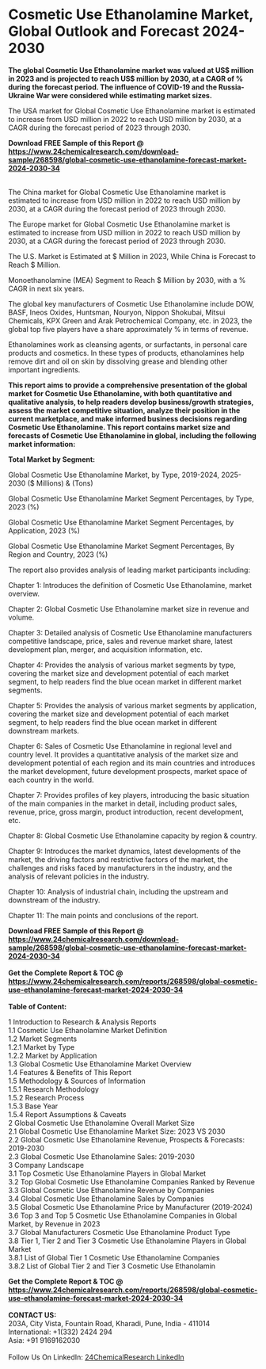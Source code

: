 <h1>Cosmetic Use Ethanolamine Market, Global Outlook and Forecast 2024-2030</h1><p><strong>The global Cosmetic Use Ethanolamine market was valued at US$ million in 2023 and is projected to reach US$ million by 2030, at a CAGR of % during the forecast period. The influence of COVID-19 and the Russia-Ukraine War were considered while estimating market sizes.</strong></p><p>
</p><p>The USA market for Global Cosmetic Use Ethanolamine market is estimated to increase from USD million in 2022 to reach USD million by 2030, at a CAGR during the forecast period of 2023 through 2030.</p><div><b>Download FREE Sample of this Report @ 
            <a href="https://www.24chemicalresearch.com/download-sample/268598/global-cosmetic-use-ethanolamine-forecast-market-2024-2030-34">
            https://www.24chemicalresearch.com/download-sample/268598/global-cosmetic-use-ethanolamine-forecast-market-2024-2030-34</a></b></div><br><p>
</p><p>The China market for Global Cosmetic Use Ethanolamine market is estimated to increase from USD million in 2022 to reach USD million by 2030, at a CAGR during the forecast period of 2023 through 2030.</p><p>
</p><p>The Europe market for Global Cosmetic Use Ethanolamine market is estimated to increase from USD million in 2022 to reach USD million by 2030, at a CAGR during the forecast period of 2023 through 2030.</p><p>
</p><p>The U.S. Market is Estimated at $ Million in 2023, While China is Forecast to Reach $ Million.</p><p>
Monoethanolamine (MEA) Segment to Reach $ Million by 2030, with a % CAGR in next six years.</p><p>
The global key manufacturers of Cosmetic Use Ethanolamine include DOW, BASF, Ineos Oxides, Huntsman, Nouryon, Nippon Shokubai, Mitsui Chemicals, KPX Green and Arak Petrochemical Company, etc. in 2023, the global top five players have a share approximately % in terms of revenue.</p><p>
Ethanolamines work as cleansing agents, or surfactants, in personal care products and cosmetics. In these types of products, ethanolamines help remove dirt and oil on skin by dissolving grease and blending other important ingredients.</p><p>
<strong>This report aims to provide a comprehensive presentation of the global market for Cosmetic Use Ethanolamine, with both quantitative and qualitative analysis, to help readers develop business/growth strategies, assess the market competitive situation, analyze their position in the current marketplace, and make informed business decisions regarding Cosmetic Use Ethanolamine. This report contains market size and forecasts of Cosmetic Use Ethanolamine in global, including the following market information:</strong></p><p>
</p><p>
<strong>Total Market by Segment:</strong></p><p>
Global Cosmetic Use Ethanolamine Market, by Type, 2019-2024, 2025-2030 ($ Millions) &amp; (Tons)</p><p>
Global Cosmetic Use Ethanolamine Market Segment Percentages, by Type, 2023 (%)</p><p>
</p><p>
Global Cosmetic Use Ethanolamine Market Segment Percentages, by Application, 2023 (%)</p><p>
</p><p>
Global Cosmetic Use Ethanolamine Market Segment Percentages, By Region and Country, 2023 (%)</p><p>
</p><p>
	</p><p>
The report also provides analysis of leading market participants including:</p><p>
</p><p>
</p><p>
Chapter 1: Introduces the definition of Cosmetic Use Ethanolamine, market overview.</p><p>
Chapter 2: Global Cosmetic Use Ethanolamine market size in revenue and volume.</p><p>
Chapter 3: Detailed analysis of Cosmetic Use Ethanolamine manufacturers competitive landscape, price, sales and revenue market share, latest development plan, merger, and acquisition information, etc.</p><p>
Chapter 4: Provides the analysis of various market segments by type, covering the market size and development potential of each market segment, to help readers find the blue ocean market in different market segments.</p><p>
Chapter 5: Provides the analysis of various market segments by application, covering the market size and development potential of each market segment, to help readers find the blue ocean market in different downstream markets.</p><p>
Chapter 6: Sales of Cosmetic Use Ethanolamine in regional level and country level. It provides a quantitative analysis of the market size and development potential of each region and its main countries and introduces the market development, future development prospects, market space of each country in the world.</p><p>
Chapter 7: Provides profiles of key players, introducing the basic situation of the main companies in the market in detail, including product sales, revenue, price, gross margin, product introduction, recent development, etc.</p><p>
Chapter 8: Global Cosmetic Use Ethanolamine capacity by region &amp; country.</p><p>
Chapter 9: Introduces the market dynamics, latest developments of the market, the driving factors and restrictive factors of the market, the challenges and risks faced by manufacturers in the industry, and the analysis of relevant policies in the industry.</p><p>
Chapter 10: Analysis of industrial chain, including the upstream and downstream of the industry.</p><p>
Chapter 11: The main points and conclusions of the report.</p><div><b>Download FREE Sample of this Report @ 
            <a href="https://www.24chemicalresearch.com/download-sample/268598/global-cosmetic-use-ethanolamine-forecast-market-2024-2030-34">
            https://www.24chemicalresearch.com/download-sample/268598/global-cosmetic-use-ethanolamine-forecast-market-2024-2030-34</a></b></div><br><div><b>Get the Complete Report & TOC @ 
            <a href="https://www.24chemicalresearch.com/reports/268598/global-cosmetic-use-ethanolamine-forecast-market-2024-2030-34">
            https://www.24chemicalresearch.com/reports/268598/global-cosmetic-use-ethanolamine-forecast-market-2024-2030-34</a></b></div><br>
            <b>Table of Content:</b><p>1 Introduction to Research & Analysis Reports<br />
    1.1 Cosmetic Use Ethanolamine Market Definition<br />
    1.2 Market Segments<br />
        1.2.1 Market by Type<br />
        1.2.2 Market by Application<br />
    1.3 Global Cosmetic Use Ethanolamine Market Overview<br />
    1.4 Features & Benefits of This Report<br />
    1.5 Methodology & Sources of Information<br />
        1.5.1 Research Methodology<br />
        1.5.2 Research Process<br />
        1.5.3 Base Year<br />
        1.5.4 Report Assumptions & Caveats<br />
2 Global Cosmetic Use Ethanolamine Overall Market Size<br />
    2.1 Global Cosmetic Use Ethanolamine Market Size: 2023 VS 2030<br />
    2.2 Global Cosmetic Use Ethanolamine Revenue, Prospects & Forecasts: 2019-2030<br />
    2.3 Global Cosmetic Use Ethanolamine Sales: 2019-2030<br />
3 Company Landscape<br />
    3.1 Top Cosmetic Use Ethanolamine Players in Global Market<br />
    3.2 Top Global Cosmetic Use Ethanolamine Companies Ranked by Revenue<br />
    3.3 Global Cosmetic Use Ethanolamine Revenue by Companies<br />
    3.4 Global Cosmetic Use Ethanolamine Sales by Companies<br />
    3.5 Global Cosmetic Use Ethanolamine Price by Manufacturer (2019-2024)<br />
    3.6 Top 3 and Top 5 Cosmetic Use Ethanolamine Companies in Global Market, by Revenue in 2023<br />
    3.7 Global Manufacturers Cosmetic Use Ethanolamine Product Type<br />
    3.8 Tier 1, Tier 2 and Tier 3 Cosmetic Use Ethanolamine Players in Global Market<br />
        3.8.1 List of Global Tier 1 Cosmetic Use Ethanolamine Companies<br />
        3.8.2 List of Global Tier 2 and Tier 3 Cosmetic Use Ethanolamin</p><div><b>Get the Complete Report & TOC @ 
            <a href="https://www.24chemicalresearch.com/reports/268598/global-cosmetic-use-ethanolamine-forecast-market-2024-2030-34">
            https://www.24chemicalresearch.com/reports/268598/global-cosmetic-use-ethanolamine-forecast-market-2024-2030-34</a></b></div><br><b>CONTACT US:</b><br>
            203A, City Vista, Fountain Road, Kharadi, Pune, India - 411014<br>
            International: +1(332) 2424 294<br>
            Asia: +91 9169162030 <br><br>
            Follow Us On LinkedIn: <a href="https://www.linkedin.com/company/24chemicalresearch/">24ChemicalResearch LinkedIn</a>